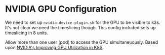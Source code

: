 # NVIDIA GPU Configuration

We need to set up `nvidia-device-plugin.sh` for the GPU to be visible to k3s.  It's not clear we need the timeslicing though.  This config included sets up timeslicing in 8 units.


Allow more than one user (pod) to access the GPU simultaneuously.  Based upon [NVIDIA's Improving GPU Utilization in K8S](https://developer.nvidia.com/blog/improving-gpu-utilization-in-kubernetes/).  


